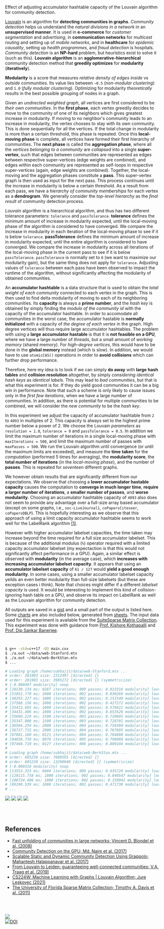 Effect of adjusting accumulator hashtable capacity of the Louvain algorithm for
community detection.

[Louvain] is an algorithm for **detecting communities in graphs**. *Community*
*detection* helps us understand the *natural divisions in a network* in an
**unsupervised manner**. It is used in **e-commerce** for *customer*
*segmentation* and *advertising*, in **communication networks** for *multicast*
*routing* and setting up of *mobile networks*, and in **healthcare** for
*epidemic causality*, setting up *health programmes*, and *fraud detection* is
hospitals. *Community detection* is an **NP-hard** problem, but heuristics exist
to solve it (such as this). **Louvain algorithm** is an **agglomerative-hierarchical**
community detection method that **greedily optimizes** for **modularity**
(**iteratively**).

**Modularity** is a score that measures *relative density of edges inside* vs
*outside* communities. Its value lies between `−0.5` (*non-modular clustering*)
and `1.0` (*fully modular clustering*). Optimizing for modularity *theoretically*
results in the best possible grouping of nodes in a graph.

Given an *undirected weighted graph*, all vertices are first considered to be
*their own communities*. In the **first phase**, each vertex greedily decides to
move to the community of one of its neighbors which gives greatest increase in
modularity. If moving to no neighbor's community leads to an increase in
modularity, the vertex chooses to stay with its own community. This is done
sequentially for all the vertices. If the total change in modularity is more
than a certain threshold, this phase is repeated. Once this **local-moving**
**phase** is complete, all vertices have formed their first hierarchy of
communities. The **next phase** is called the **aggregation phase**, where all
the *vertices belonging to a community* are *collapsed* into a single
**super-vertex**, such that edges between communities are represented as edges
between respective super-vertices (edge weights are combined), and edges within
each community are represented as self-loops in respective super-vertices
(again, edge weights are combined). Together, the local-moving and the
aggregation phases constitute a **pass**. This super-vertex graph is then used
as input for the next pass. This process continues until the increase in
modularity is below a certain threshold. As a result from each pass, we have a
*hierarchy of community memberships* for each vertex as a **dendrogram**. We
generally consider the *top-level hierarchy* as the *final result* of community
detection process.

*Louvain* algorithm is a hierarchical algorithm, and thus has two different
tolerance parameters: `tolerance` and `passTolerance`. **tolerance** defines the
minimum amount of increase in modularity expected, until the local-moving phase
of the algorithm is considered to have converged. We compare the increase in
modularity in each iteration of the local-moving phase to see if it is below
`tolerance`. **passTolerance** defines the minimum amount of increase in
modularity expected, until the entire algorithm is considered to have converged.
We compare the increase in modularity across all iterations of the local-moving
phase in the current pass to see if it is below `passTolerance`. `passTolerance`
is normally set to `0` (we want to maximize our modularity gain), but the same
thing does not apply for `tolerance`. Adjusting values of `tolerance` between
each pass have been observed to impact the runtime of the algorithm, without
significantly affecting the modularity of obtained communities.

An **accumulator hashtable** is a data structure that is used to obtain the
*total weight of each community* connected to each vertex in the graph. This
is then used to find delta modularity of moving to each of its neighboring
communities. Its **capacity** is always a **prime number**, and the *hash key*
is obtained by simply finding the *modulo of the community id* with the
capacity of the accumulator hashtable. In order to accomodate all communities
in the worst case, the accumulator hastable is **normally initialized** with
a capacity of *the degree of each vertex* in the graph. High degree vertices
will thus require large accumulator hashtables. The problem with using a **large**
**accumulator hastable** is that it is **not feasible on a GPU**, where we
have a large number of *threads*, but a small amount of *working memory*
(shared memory). For *high-degree vertices*, this would have to be done in
the **global memory** instead (which is slow). In addition, we would have to
use `atomicCAS()` operations in order to **avoid collisions** which can further
drop performance.

Therefore, here my idea is to look if we can simply **do away** with **large**
**hash tables** and **collision resolution** altogether, by simply *considering*
*identical hash keys* as *identical labels*. This may lead to *bad communities*,
but that is what this experiment is for. If they do yield good communities it
can be a big win in performance. Note that such a scheme is only likely to cause
issues only in the *first few iterations*, when we have a large number of
communities. In addition, as there is potential for multiple communities to be
combined, we will consider the *new community* to be the *hash key*.

In this experiment we adjust the capacity of accumulator hashtable from `2` to
`4093` in multiples of 2. This capacity is always set to the highest prime
number below a power of 2.  We choose the Louvain *parameters* as `resolution = 1.0`,
`tolerance = 0` and `passTolerance = 0.5`.  In addition we limit the maximum
number of iterations in a single local-moving phase with `maxIterations = 500`,
and limit the maximum number of passes with `maxPasses = 500`. We run the
Louvain algorithm until convergence (or until the maximum limits are exceeded),
and measure the **time** **taken** for the *computation* (performed 5 times for
averaging), the **modularity score**, the **total number of iterations** (in the
*local-moving* *phase*), and the number of **passes**. This is repeated for
*seventeen* different graphs.

We however obtain results that are significantly different from our expectations.
We observe that choosing a **lower accumulator hastable capacity** causes the
computation to **converge in much longer time**, **require a larger number of**
**iterations**, a **smaller number of passes**, and **worse modularity**. Choosing
an accumulator hashtable capacity of `4093` also does not seem to provide any
advantage over a full-size array based accumulator (except on some graphs, i.e.,
`soc-LiveJournal1`, `coPapersCiteseer`, `coPapersDBLP`). This is hopefully
interesting as we observe that this approach of using a limit capacity accumulator
hashtable seems to work well for the LabelRank algorithm [(1)].

However with higher accumulator labelset capacities, the time taken
may increase beyond the time required for a full size accumulator labelset. This
is because of the additional modulus (`%`) operator required with a limited
capacity accumulator labelset (my expectaction is that this would not
significantly affect performance in a GPU). Again, a similar effect is observed
with **modularity** (in the average case), which **increases with increasing**
**accumulator labelset capacity**. It appears that using an **accumulator labelset**
**capacity** of `61 / 127` would **yield a good enough modularity**. In some
cases, using a smaller accumulator labelset capacity yeilds an even better
modularity than full-size labelsets (but these are exception cases i think).
Note that choices might differ if a different *labelset capacity* is used. It
would be interesting to implement this kind of collision-ignoring hash table on
a GPU, and observe its impact on LabelRank as well as the Louvain algorithm for
community detection.

All outputs are saved in a [gist] and a small part of the output is listed here.
Some [charts] are also included below, generated from [sheets]. The input data
used for this experiment is available from the [SuiteSparse Matrix Collection].
This experiment was done with guidance from [Prof. Kishore Kothapalli] and
[Prof. Dip Sankar Banerjee].

<br>

```bash
$ g++ -std=c++17 -O3 main.cxx
$ ./a.out ~/data/web-Stanford.mtx
$ ./a.out ~/data/web-BerkStan.mtx
$ ...

# Loading graph /home/subhajit/data/web-Stanford.mtx ...
# order: 281903 size: 2312497 [directed] {}
# order: 281903 size: 3985272 [directed] {} (symmetricize)
# [-0.000497 modularity] noop
# [10130.134 ms; 0287 iterations; 009 passes; 0.923316 modularity] louvainSeq
# [51052.770 ms; 1000 iterations; 002 passes; 0.030269 modularity] louvainSeq {acc_capacity=2}
# [48293.227 ms; 1000 iterations; 002 passes; 0.151540 modularity] louvainSeq {acc_capacity=3}
# [37588.156 ms; 1000 iterations; 002 passes; 0.427272 modularity] louvainSeq {acc_capacity=7}
# [35413.695 ms; 1000 iterations; 002 passes; 0.570421 modularity] louvainSeq {acc_capacity=13}
# [34431.406 ms; 1000 iterations; 002 passes; 0.653526 modularity] louvainSeq {acc_capacity=31}
# [35660.219 ms; 1500 iterations; 003 passes; 0.720605 modularity] louvainSeq {acc_capacity=61}
# [35347.000 ms; 1500 iterations; 003 passes; 0.728701 modularity] louvainSeq {acc_capacity=127}
# [36584.254 ms; 2000 iterations; 004 passes; 0.750380 modularity] louvainSeq {acc_capacity=251}
# [36727.715 ms; 2000 iterations; 004 passes; 0.767695 modularity] louvainSeq {acc_capacity=509}
# [07881.160 ms; 0121 iterations; 004 passes; 0.784888 modularity] louvainSeq {acc_capacity=1021}
# [04656.739 ms; 0076 iterations; 005 passes; 0.798086 modularity] louvainSeq {acc_capacity=2039}
# [07468.710 ms; 0127 iterations; 006 passes; 0.809104 modularity] louvainSeq {acc_capacity=4093}
#
# Loading graph /home/subhajit/data/web-BerkStan.mtx ...
# order: 685230 size: 7600595 [directed] {}
# order: 685230 size: 13298940 [directed] {} (symmetricize)
# [-0.000316 modularity] noop
# [13553.333 ms; 0404 iterations; 009 passes; 0.935729 modularity] louvainSeq
# [120115.758 ms; 1000 iterations; 002 passes; 0.040547 modularity] louvainSeq {acc_capacity=2}
# [108734.406 ms; 1000 iterations; 002 passes; 0.159041 modularity] louvainSeq {acc_capacity=3}
# [89190.539 ms; 1000 iterations; 002 passes; 0.471730 modularity] louvainSeq {acc_capacity=7}
# ...
```

[![](https://i.imgur.com/hgM8ncd.png)][sheetp]
[![](https://i.imgur.com/OA0qHZT.png)][sheetp]
[![](https://i.imgur.com/V4gTrp9.png)][sheetp]
[![](https://i.imgur.com/OOUwbQc.png)][sheetp]

<br>
<br>


## References

- [Fast unfolding of communities in large networks; Vincent D. Blondel et al. (2008)](https://arxiv.org/abs/0803.0476)
- [Community Detection on the GPU; Md. Naim et al. (2017)](https://arxiv.org/abs/1305.2006)
- [Scalable Static and Dynamic Community Detection Using Grappolo; Mahantesh Halappanavar et al. (2017)](https://ieeexplore.ieee.org/document/8091047)
- [From Louvain to Leiden: guaranteeing well-connected communities; V.A. Traag et al. (2019)](https://www.nature.com/articles/s41598-019-41695-z)
- [CS224W: Machine Learning with Graphs | Louvain Algorithm; Jure Leskovec (2021)](https://www.youtube.com/watch?v=0zuiLBOIcsw)
- [The University of Florida Sparse Matrix Collection; Timothy A. Davis et al. (2011)](https://doi.org/10.1145/2049662.2049663)

<br>
<br>

[![](https://i.imgur.com/x7jvUkt.jpg)](https://www.youtube.com/watch?v=I-PIFYTbBe0)<br>
[![DOI](https://zenodo.org/badge/516476865.svg)](https://zenodo.org/badge/latestdoi/516476865)


[(1)]: https://github.com/puzzlef/labelrank-adjust-accumulator-capacity
[Prof. Dip Sankar Banerjee]: https://sites.google.com/site/dipsankarban/
[Prof. Kishore Kothapalli]: https://faculty.iiit.ac.in/~kkishore/
[SuiteSparse Matrix Collection]: https://sparse.tamu.edu
[Louvain]: https://en.wikipedia.org/wiki/Louvain_method
[gist]: https://gist.github.com/wolfram77/0263f2f19d9d5b814632dbf435803edc
[charts]: https://imgur.com/a/zwSu8Ey
[sheets]: https://docs.google.com/spreadsheets/d/1swkgG9evcMQerXFFDh76i6DGtI5I5rkHfxsFBqvhC1U/edit?usp=sharing
[sheetp]: https://docs.google.com/spreadsheets/d/e/2PACX-1vTCZvvRLy_h1u1ueTY8pcWoUT-8NohG2jntvge2U0iRsJ9God1cu7Wzk89BNRWc0cw--MVUJHof6yiZ/pubhtml
